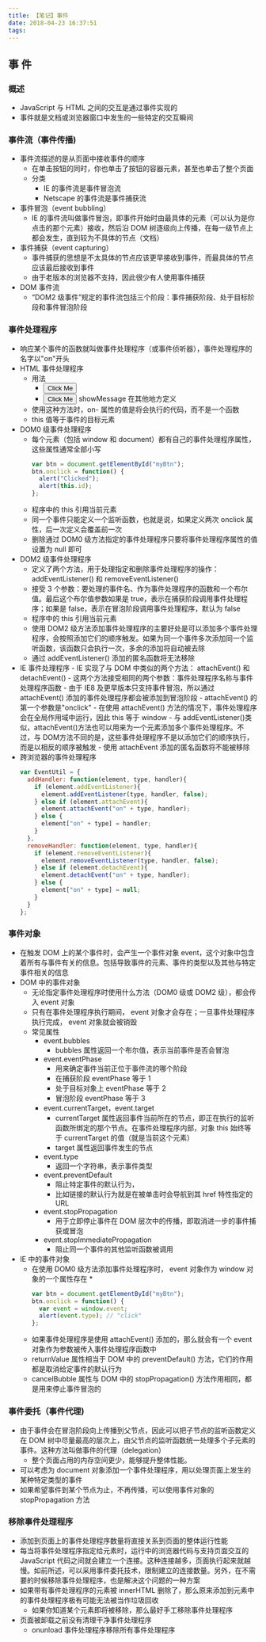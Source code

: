 ```yaml
---
title: 【笔记】事件
date: 2018-04-23 16:37:51
tags:
---
```


<!-- more -->

## 事 件
### 概述
  * JavaScript 与 HTML 之间的交互是通过事件实现的
  * 事件就是文档或浏览器窗口中发生的一些特定的交互瞬间
### 事件流（事件传播)
  * 事件流描述的是从页面中接收事件的顺序
    - 在单击按钮的同时，你也单击了按钮的容器元素，甚至也单击了整个页面
    - 分类
      * IE 的事件流是事件冒泡流
      * Netscape 的事件流是事件捕获流
  * 事件冒泡（event bubbling）
    - IE 的事件流叫做事件冒泡，即事件开始时由最具体的元素（可以认为是你点击的那个元素）接收，然后沿 DOM 树逐级向上传播，在每一级节点上都会发生，直到较为不具体的节点（文档）
  * 事件捕获（event capturing）
    - 事件捕获的思想是不太具体的节点应该更早接收到事件，而最具体的节点应该最后接收到事件
    - 由于老版本的浏览器不支持，因此很少有人使用事件捕获
  * DOM 事件流
    - “DOM2 级事件”规定的事件流包括三个阶段：事件捕获阶段、处于目标阶段和事件冒泡阶段
### 事件处理程序
  * 响应某个事件的函数就叫做事件处理程序（或事件侦听器），事件处理程序的名字以"on"开头
  * HTML 事件处理程序
    - 用法
      * <input type="button" value="Click Me" onclick="alert('Clicked')" />
      * <input type="button" value="Click Me" onclick="showMessage()" />
        showMessage 在其他地方定义
    - 使用这种方法时，on- 属性的值是将会执行的代码，而不是一个函数
    - this 值等于事件的目标元素
  * DOM0 级事件处理程序
    - 每个元素（包括 window 和 document）都有自己的事件处理程序属性，这些属性通常全部小写
      ```js
      var btn = document.getElementById("myBtn");
      btn.onclick = function() {
        alert("Clicked");
        alert(this.id);
      };
      ```
    - 程序中的 this 引用当前元素
    - 同一个事件只能定义一个监听函数，也就是说，如果定义两次 onclick 属性，后一次定义会覆盖前一次
    - 删除通过 DOM0 级方法指定的事件处理程序只要将事件处理程序属性的值设置为 null 即可
  * DOM2 级事件处理程序
    - 定义了两个方法，用于处理指定和删除事件处理程序的操作： addEventListener() 和 removeEventListener()
    - 接受 3 个参数：要处理的事件名、作为事件处理程序的函数和一个布尔值。最后这个布尔值参数如果是 true，表示在捕获阶段调用事件处理程序；如果是 false，表示在冒泡阶段调用事件处理程序，默认为 false
    - 程序中的 this 引用当前元素
    - 使用 DOM2 级方法添加事件处理程序的主要好处是可以添加多个事件处理程序，会按照添加它们的顺序触发。如果为同一个事件多次添加同一个监听函数，该函数只会执行一次，多余的添加将自动被去除
    - 通过 addEventListener() 添加的匿名函数将无法移除
  *  IE 事件处理程序
    - IE 实现了与 DOM 中类似的两个方法： attachEvent() 和 detachEvent()
    - 这两个方法接受相同的两个参数：事件处理程序名称与事件处理程序函数
    - 由于 IE8 及更早版本只支持事件冒泡，所以通过 attachEvent() 添加的事件处理程序都会被添加到冒泡阶段
    - attachEvent() 的第一个参数是"onclick"
    - 在使用 attachEvent() 方法的情况下，事件处理程序会在全局作用域中运行，因此 this 等于 window
    - 与 addEventListener()类似，attachEvent()方法也可以用来为一个元素添加多个事件处理程序。不过，与 DOM方法不同的是，这些事件处理程序不是以添加它们的顺序执行，而是以相反的顺序被触发
    - 使用 attachEvent 添加的匿名函数将不能被移除
  * 跨浏览器的事件处理程序
    ```js
    var EventUtil = {
      addHandler: function(element, type, handler){
        if (element.addEventListener){
          element.addEventListener(type, handler, false);
        } else if (element.attachEvent){
          element.attachEvent("on" + type, handler);
        } else {
          element["on" + type] = handler;
        }
      },
      removeHandler: function(element, type, handler){
        if (element.removeEventListener){
          element.removeEventListener(type, handler, false);
        } else if (element.detachEvent){
          element.detachEvent("on" + type, handler);
        } else {
          element["on" + type] = null;
        }
      }
    };
    ```
### 事件对象
  * 在触发 DOM 上的某个事件时，会产生一个事件对象 event，这个对象中包含着所有与事件有关的信息。包括导致事件的元素、事件的类型以及其他与特定事件相关的信息
  * DOM 中的事件对象
    * 无论指定事件处理程序时使用什么方法（DOM0 级或 DOM2 级），都会传入 event 对象
    * 只有在事件处理程序执行期间， event 对象才会存在；一旦事件处理程序执行完成， event 对象就会被销毁
    * 常见属性
      - event.bubbles
        * bubbles 属性返回一个布尔值，表示当前事件是否会冒泡
      - event.eventPhase
        * 用来确定事件当前正位于事件流的哪个阶段
        * 在捕获阶段 eventPhase 等于 1
        * 处于目标对象上 eventPhase 等于 2
        * 冒泡阶段 eventPhase 等于 3
      - event.currentTarget，event.target
        * currentTarget 属性返回事件当前所在的节点，即正在执行的监听函数所绑定的那个节点。在事件处理程序内部，对象 this 始终等于 currentTarget 的值（就是当前这个元素）
        * target 属性返回事件发生的节点
      - event.type
        * 返回一个字符串，表示事件类型
      - event.preventDefault
        * 阻止特定事件的默认行为，
        * 比如链接的默认行为就是在被单击时会导航到其 href 特性指定的 URL
      - event.stopPropagation
        * 用于立即停止事件在 DOM 层次中的传播，即取消进一步的事件捕获或冒泡
      - event.stopImmediatePropagation
        * 阻止同一个事件的其他监听函数被调用
  * IE 中的事件对象
    - 在使用 DOM0 级方法添加事件处理程序时， event 对象作为 window 对象的一个属性存在
      * 
      ```js
      var btn = document.getElementById("myBtn");
      btn.onclick = function() {
        var event = window.event;
        alert(event.type); // "click"
      };
      ```
    - 如果事件处理程序是使用 attachEvent() 添加的，那么就会有一个 event 对象作为参数被传入事件处理程序函数中
    - returnValue 属性相当于 DOM 中的 preventDefault() 方法，它们的作用都是取消给定事件的默认行为
    - cancelBubble 属性与 DOM 中的 stopPropagation() 方法作用相同，都是用来停止事件冒泡的
### 事件委托（事件代理)
  * 由于事件会在冒泡阶段向上传播到父节点，因此可以把子节点的监听函数定义在 DOM 树中尽量最高的层次上，由父节点的监听函数统一处理多个子元素的事件。这种方法叫做事件的代理（delegation）
    - 整个页面占用的内存空间更少，能够提升整体性能。
  * 可以考虑为 document 对象添加一个事件处理程序，用以处理页面上发生的某种特定类型的事件
  * 如果希望事件到某个节点为止，不再传播，可以使用事件对象的 stopPropagation 方法
### 移除事件处理程序
  * 添加到页面上的事件处理程序数量将直接关系到页面的整体运行性能
  * 每当将事件处理程序指定给元素时，运行中的浏览器代码与支持页面交互的 JavaScript 代码之间就会建立一个连接。这种连接越多，页面执行起来就越慢。如前所述，可以采用事件委托技术，限制建立的连接数量。另外，在不需要的时候移除事件处理程序，也是解决这个问题的一种方案
  * 如果带有事件处理程序的元素被 innerHTML 删除了，那么原来添加到元素中的事件处理程序极有可能无法被当作垃圾回收
    - 如果你知道某个元素即将被移除，那么最好手工移除事件处理程序
  * 页面被卸载之前没有清理干净事件处理程序
    - onunload 事件处理程序移除所有事件处理程序